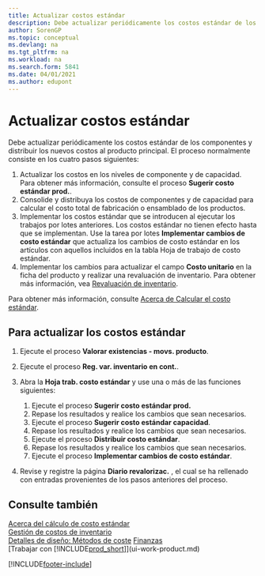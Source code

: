 ```yaml
---
title: Actualizar costos estándar
description: Debe actualizar periódicamente los costos estándar de los componentes y distribuir los nuevos costos al producto principal.
author: SorenGP
ms.topic: conceptual
ms.devlang: na
ms.tgt_pltfrm: na
ms.workload: na
ms.search.form: 5841
ms.date: 04/01/2021
ms.author: edupont
---
```

# Actualizar costos estándar
Debe actualizar periódicamente los costos estándar de los componentes y distribuir los nuevos costos al producto principal. El proceso normalmente consiste en los cuatro pasos siguientes:  

1.  Actualizar los costos en los niveles de componente y de capacidad. Para obtener más información, consulte el proceso **Sugerir costo estándar prod.**.  
2.  Consolide y distribuya los costos de componentes y de capacidad para calcular el costo total de fabricación o ensamblado de los productos.  
3.  Implementar los costos estándar que se introducen al ejecutar los trabajos por lotes anteriores. Los costos estándar no tienen efecto hasta que se implementan. Use la tarea por lotes **Implementar cambios de costo estándar** que actualiza los cambios de costo estándar en los artículos con aquellos incluidos en la tabla Hoja de trabajo de costo estándar.  
4.  Implementar los cambios para actualizar el campo **Costo unitario** en la ficha del producto y realizar una revaluación de inventario. Para obtener más información, vea [Revaluación de inventario](inventory-how-revalue-inventory.md).  

Para obtener más información, consulte [Acerca de Calcular el costo estándar](finance-about-calculating-standard-cost.md).
  
## Para actualizar los costos estándar

1.  Ejecute el proceso **Valorar existencias - movs. producto**.  
2.  Ejecute el proceso **Reg. var. inventario en cont.**.  
3.  Abra la **Hoja trab. costo estándar** y use una o más de las funciones siguientes:  

    1.  Ejecute el proceso **Sugerir costo estándar prod.**  
    2.  Repase los resultados y realice los cambios que sean necesarios.  
    3.  Ejecute el proceso **Sugerir costo estándar capacidad**.  
    4.  Repase los resultados y realice los cambios que sean necesarios.
    5. Ejecute el proceso **Distribuir costo estándar**.
    6.  Repase los resultados y realice los cambios que sean necesarios.
    7.  Ejecute el proceso **Implementar cambios de costo estándar**.  
4.  Revise y registre la página **Diario revalorizac.** , el cual se ha rellenado con entradas provenientes de los pasos anteriores del proceso.  

## Consulte también

 [Acerca del cálculo de costo estándar](finance-about-calculating-standard-cost.md)   
 [Gestión de costos de inventario](finance-manage-inventory-costs.md)   
 [Detalles de diseño: Métodos de coste](design-details-costing-methods.md) [Finanzas](finance.md)  
 [Trabajar con [!INCLUDE[prod_short](includes/prod_short.md)]](ui-work-product.md)  


[!INCLUDE[footer-include](includes/footer-banner.md)]